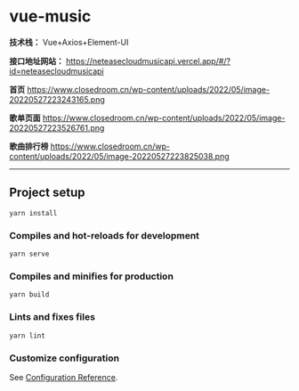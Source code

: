 # vue-music

**技术栈：** Vue+Axios+Element-UI

**接口地址网站：**  https://neteasecloudmusicapi.vercel.app/#/?id=neteasecloudmusicapi


**首页**
https://www.closedroom.cn/wp-content/uploads/2022/05/image-20220527223243165.png

**歌单页面**
https://www.closedroom.cn/wp-content/uploads/2022/05/image-20220527223526761.png

**歌曲排行榜**
https://www.closedroom.cn/wp-content/uploads/2022/05/image-20220527223825038.png

****

## Project setup
```
yarn install
```

### Compiles and hot-reloads for development
```
yarn serve
```

### Compiles and minifies for production
```
yarn build
```

### Lints and fixes files
```
yarn lint
```

### Customize configuration
See [Configuration Reference](https://cli.vuejs.org/config/).
